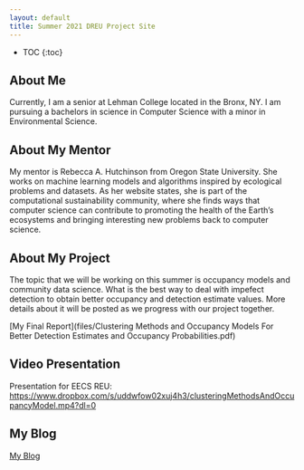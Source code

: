 ```yaml
---
layout: default
title: Summer 2021 DREU Project Site
---
```


* TOC
{:toc}

## About Me

Currently, I am a senior at Lehman College located in the Bronx, NY. I am pursuing a bachelors in science in Computer Science
with a minor in Environmental Science. 

## About My Mentor

My mentor is Rebecca A. Hutchinson from Oregon State University. She works on machine learning models and algorithms inspired by ecological problems and datasets. As her website states, she is part of the computational sustainability community, where she finds ways that computer science can contribute to promoting the health of the Earth’s ecosystems and bringing interesting new problems back to computer science. 

## About My Project

The topic that we will be working on this summer is occupancy models and community data science. What is the best way to deal with impefect detection to obtain better occupancy and detection estimate values. More details about it will be posted as we progress with our project together. 

[My Final Report](files/Clustering Methods and Occupancy Models For Better Detection Estimates and Occupancy Probabilities.pdf)

## Video Presentation
Presentation for EECS REU: https://www.dropbox.com/s/uddwfow02xuj4h3/clusteringMethodsAndOccupancyModel.mp4?dl=0


## My Blog

[My Blog](blog.html)

